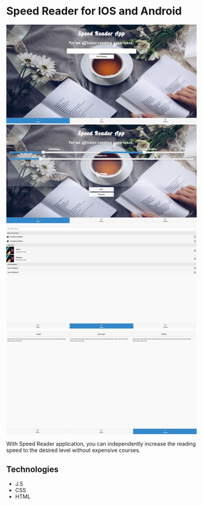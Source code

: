 #  Speed Reader for IOS and Android
![ScreenShot](https://github.com/sh-anna/Speed-Reader-App/blob/main/image/screenshot1.JPG)
![ScreenShot](https://github.com/sh-anna/Speed-Reader-App/blob/main/image/screenshot2.JPG)
![ScreenShot](https://github.com/sh-anna/Speed-Reader-App/blob/main/image/screenshot3.JPG)
![ScreenShot](https://github.com/sh-anna/Speed-Reader-App/blob/main/image/screenshot4.JPG)

With Speed Reader application, you can independently increase the reading speed to the desired level without expensive courses.

Technologies
-------------
 - J.S
 - CSS
 - HTML
